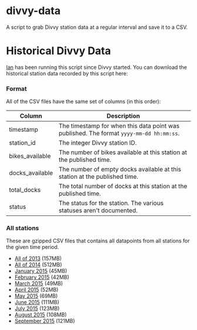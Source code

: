 # divvy-data
A script to grab Divvy station data at a regular interval and save it to a CSV.

# Historical Divvy Data

[Ian](https://github.com/iandees) has been running this script since Divvy started. You can download the historical station data recorded by this script here:

### Format

All of the CSV files have the same set of columns (in this order):

Column | Description
-------|------------
timestamp | The timestamp for when this data point was published. The format `yyyy-mm-dd hh:mm:ss`.
station_id | The integer Divvy station ID.
bikes_available | The number of bikes available at this station at the published time.
docks_available | The number of empty docks available at this station at the published time.
total_docks | The total number of docks at this station at the published time.
status | The status for the station. The various statuses aren't documented.

### All stations

These are gzipped CSV files that contains all datapoints from all stations for the given time period.

- [All of 2013](https://data.openstreetmap.us.s3.amazonaws.com/divvy/all_stations-2013.csv.gz) (157MB)
- [All of 2014](https://data.openstreetmap.us.s3.amazonaws.com/divvy/all_stations-2014.csv.gz) (512MB)
- [January 2015](http://data.openstreetmap.us.s3.amazonaws.com/divvy/all_stations-2015-01.csv.gz) (45MB)
- [February 2015](http://data.openstreetmap.us.s3.amazonaws.com/divvy/all_stations-2015-02.csv.gz) (42MB)
- [March 2015](http://data.openstreetmap.us.s3.amazonaws.com/divvy/all_stations-2015-03.csv.gz) (49MB)
- [April 2015](http://data.openstreetmap.us.s3.amazonaws.com/divvy/all_stations-2015-04.csv.gz) (52MB)
- [May 2015](http://data.openstreetmap.us.s3.amazonaws.com/divvy/all_stations-2015-05.csv.gz) (69MB)
- [June 2015](http://data.openstreetmap.us.s3.amazonaws.com/divvy/all_stations-2015-06.csv.gz) (111MB)
- [July 2015](http://data.openstreetmap.us.s3.amazonaws.com/divvy/all_stations-2015-07.csv.gz) (123MB)
- [August 2015](http://data.openstreetmap.us.s3.amazonaws.com/divvy/all_stations-2015-08.csv.gz) (108MB)
- [September 2015](http://data.openstreetmap.us.s3.amazonaws.com/divvy/all_stations-2015-09.csv.gz) (121MB)
